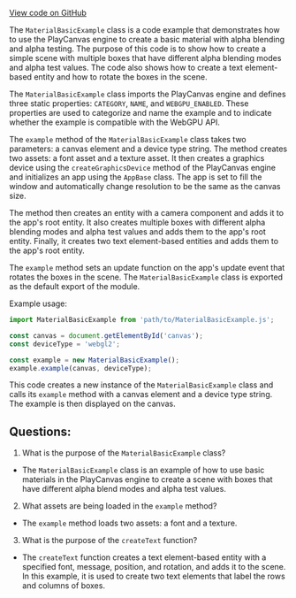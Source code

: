 [View code on GitHub](https://github.com/playcanvas/engine/examples/src/examples/graphics/material-basic.tsx)

The `MaterialBasicExample` class is a code example that demonstrates how to use the PlayCanvas engine to create a basic material with alpha blending and alpha testing. The purpose of this code is to show how to create a simple scene with multiple boxes that have different alpha blending modes and alpha test values. The code also shows how to create a text element-based entity and how to rotate the boxes in the scene.

The `MaterialBasicExample` class imports the PlayCanvas engine and defines three static properties: `CATEGORY`, `NAME`, and `WEBGPU_ENABLED`. These properties are used to categorize and name the example and to indicate whether the example is compatible with the WebGPU API.

The `example` method of the `MaterialBasicExample` class takes two parameters: a canvas element and a device type string. The method creates two assets: a font asset and a texture asset. It then creates a graphics device using the `createGraphicsDevice` method of the PlayCanvas engine and initializes an app using the `AppBase` class. The app is set to fill the window and automatically change resolution to be the same as the canvas size.

The method then creates an entity with a camera component and adds it to the app's root entity. It also creates multiple boxes with different alpha blending modes and alpha test values and adds them to the app's root entity. Finally, it creates two text element-based entities and adds them to the app's root entity.

The `example` method sets an update function on the app's update event that rotates the boxes in the scene. The `MaterialBasicExample` class is exported as the default export of the module.

Example usage:

```javascript
import MaterialBasicExample from 'path/to/MaterialBasicExample.js';

const canvas = document.getElementById('canvas');
const deviceType = 'webgl2';

const example = new MaterialBasicExample();
example.example(canvas, deviceType);
```

This code creates a new instance of the `MaterialBasicExample` class and calls its `example` method with a canvas element and a device type string. The example is then displayed on the canvas.
## Questions: 
 1. What is the purpose of the `MaterialBasicExample` class?
- The `MaterialBasicExample` class is an example of how to use basic materials in the PlayCanvas engine to create a scene with boxes that have different alpha blend modes and alpha test values.

2. What assets are being loaded in the `example` method?
- The `example` method loads two assets: a font and a texture.

3. What is the purpose of the `createText` function?
- The `createText` function creates a text element-based entity with a specified font, message, position, and rotation, and adds it to the scene. In this example, it is used to create two text elements that label the rows and columns of boxes.